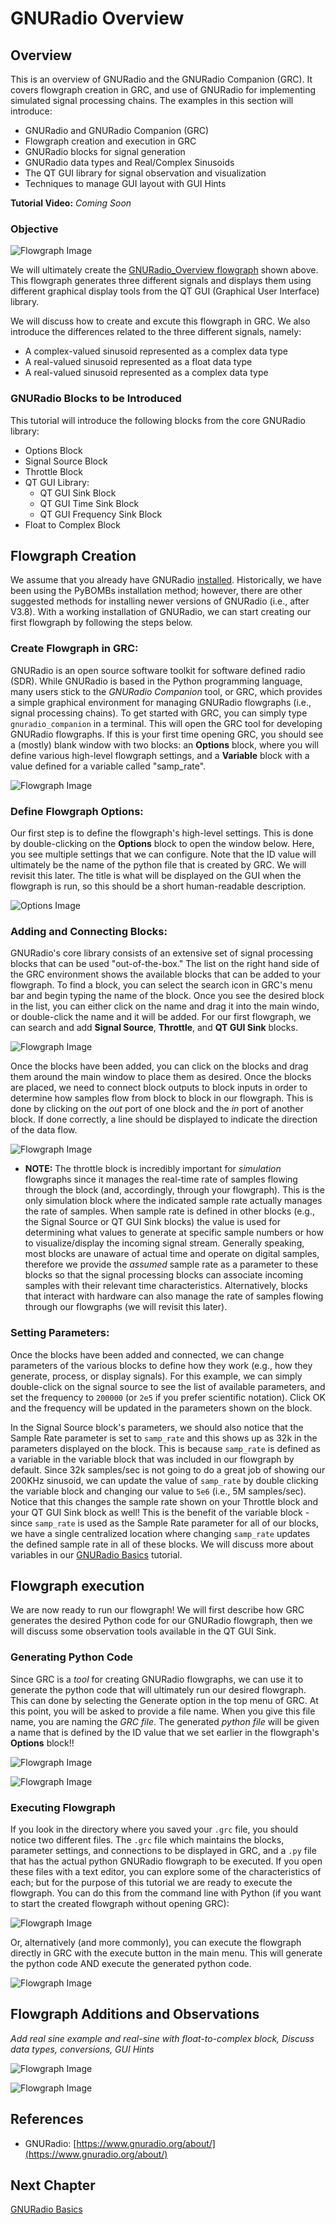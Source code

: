 # GNURadio Overview

## Overview
This is an overview of GNURadio and the GNURadio Companion (GRC). It covers flowgraph creation in GRC, and use of GNURadio for implementing simulated signal processing chains. The examples in this section will introduce:
* GNURadio and GNURadio Companion (GRC)
* Flowgraph creation and execution in GRC
* GNURadio blocks for signal generation
* GNURadio data types and Real/Complex Sinusoids
* The QT GUI library for signal observation and visualization
* Techniques to manage GUI layout with GUI Hints

**Tutorial Video:** _Coming Soon_


### Objective

![Flowgraph Image](https://github.com/UCaNLabUMB/SDR_Tutorials/blob/main/Documentation/Images/GROverview_01.png)

We will ultimately create the [GNURadio_Overview flowgraph](https://github.com/UCaNLabUMB/SDR_Tutorials/tree/main/Flowgraphs/01_Overview) shown above. This flowgraph generates three different signals and displays them using different graphical display tools from the QT GUI (Graphical User Interface) library. 

We will discuss how to create and excute this flowgraph in GRC. We also introduce the differences related to the three different signals, namely:
* A complex-valued sinusoid represented as a complex data type
* A real-valued sinusoid represented as a float data type
* A real-valued sinusoid represented as a complex data type


### GNURadio Blocks to be Introduced
This tutorial will introduce the following blocks from the core GNURadio library:
* Options Block 
* Signal Source Block
* Throttle Block
* QT GUI Library:
  * QT GUI Sink Block
  * QT GUI Time Sink Block
  * QT GUI Frequency Sink Block
* Float to Complex Block




## Flowgraph Creation
We assume that you already have GNURadio [installed](https://wiki.gnuradio.org/index.php/InstallingGR). Historically, we have been using the PyBOMBs installation method; however, there are other suggested methods for installing newer versions of GNURadio (i.e., after V3.8). With a working installation of GNURadio, we can start creating our first flowgraph by following the steps below.

### Create Flowgraph in GRC: 
GNURadio is an open source software toolkit for software defined radio (SDR). While GNURadio is based in the Python programming language, many users stick to the _GNURadio Companion_ tool, or GRC, which provides a simple graphical environment for managing GNURadio flowgraphs (i.e., signal processing chains). To get started with GRC, you can simply type `gnuradio_companion` in a terminal. This will open the GRC tool for developing GNURadio flowgraphs. If this is your first time opening GRC, you should see a (mostly) blank window with two blocks: an **Options** block, where you will define various high-level flowgraph settings, and a **Variable** block with a value defined for a variable called "samp_rate".

![Flowgraph Image](https://github.com/UCaNLabUMB/SDR_Tutorials/blob/main/Documentation/Images/GROverview_02.png)


### Define Flowgraph Options: 
Our first step is to define the flowgraph's high-level settings. This is done by double-clicking on the **Options** block to open the window below. Here, you see multiple settings that we can configure. Note that the ID value will ultimately be the name of the python file that is created by GRC. We will revisit this later. The title is what will be displayed on the GUI when the flowgraph is run, so this should be a short human-readable description.

![Options Image](https://github.com/UCaNLabUMB/SDR_Tutorials/blob/main/Documentation/Images/GROverview_03.png)


### Adding and Connecting Blocks: 
GNURadio's core library consists of an extensive set of signal processing blocks that can be used "out-of-the-box." The list on the right hand side of the GRC environment shows the available blocks that can be added to your flowgraph. To find a block, you can select the search icon in GRC's menu bar and begin typing the name of the block. Once you see the desired block in the list, you can either click on the name and drag it into the main windo, or double-click the name and it will be added. For our first flowgraph, we can search and add **Signal Source**, **Throttle**, and **QT GUI Sink** blocks. 

![Flowgraph Image](https://github.com/UCaNLabUMB/SDR_Tutorials/blob/main/Documentation/Images/GROverview_04.png)

Once the blocks have been added, you can click on the blocks and drag them around the main window to place them as desired. Once the blocks are placed, we need to connect block outputs to block inputs in order to determine how samples flow from block to block in our flowgraph. This is done by clicking on the _out_ port of one block and the _in_ port of another block. If done correctly, a line should be displayed to indicate the direction of the data flow.

![Flowgraph Image](https://github.com/UCaNLabUMB/SDR_Tutorials/blob/main/Documentation/Images/GROverview_05.png)

* **NOTE:** The throttle block is incredibly important for _simulation_ flowgraphs since it manages the real-time rate of samples flowing through the block (and, accordingly, through your flowgraph). This is the only simulation block where the indicated sample rate actually manages the rate of samples. When sample rate is defined in other blocks (e.g., the Signal Source or QT GUI Sink blocks) the value is used for determining what values to generate at specific sample numbers or how to visualize/display the incoming signal stream. Generally speaking, most blocks are unaware of actual time and operate on digital samples, therefore we provide the _assumed_ sample rate as a parameter to these blocks so that the signal processing blocks can associate incoming samples with their relevant time characteristics. Alternatively, blocks that interact with hardware can also manage the rate of samples flowing through our flowgraphs (we will revisit this later).


### Setting Parameters: 
Once the blocks have been added and connected, we can change parameters of the various blocks to define how they work (e.g., how they generate, process, or display signals). For this example, we can simply double-click on the signal source to see the list of available parameters, and set the frequency to `200000` (or `2e5` if you prefer scientific notation). Click OK and the frequency will be updated in the parameters shown on the block. 

In the Signal Source block's parameters, we should also notice that the Sample Rate parameter is set to `samp_rate` and this shows up as 32k in the parameters displayed on the block. This is because `samp_rate` is defined as a variable in the variable block that was included in our flowgraph by default. Since 32k samples/sec is not going to do a great job of showing our 200KHz sinusoid, we can update the value of `samp_rate` by double clicking the variable block and changing our value to `5e6` (i.e., 5M samples/sec). Notice that this changes the sample rate shown on your Throttle block and your QT GUI Sink block as well! This is the benefit of the variable block - since `samp_rate` is used as the Sample Rate parameter for all of our blocks, we have a single centralized location where changing `samp_rate` updates the defined sample rate in all of these blocks. We will discuss more about variables in our [GNURadio Basics](https://github.com/UCaNLabUMB/SDR_Tutorials/blob/main/Documentation/GNURadio_Basics.md) tutorial.


## Flowgraph execution
We are now ready to run our flowgraph! We will first describe how GRC generates the desired Python code for our GNURadio flowgraph, then we will discuss some observation tools available in the QT GUI Sink.

### Generating Python Code
Since GRC is a _tool_ for creating GNURadio flowgraphs, we can use it to generate the python code that will ultimately run our desired flowgraph. This can done by selecting the Generate option in the top menu of GRC. At this point, you will be asked to provide a file name. When you give this file name, you are naming the _GRC file_. The generated _python file_ will be given a name that is defined by the ID value that we set earlier in the flowgraph's **Options** block!!

![Flowgraph Image](https://github.com/UCaNLabUMB/SDR_Tutorials/blob/main/Documentation/Images/GROverview_06.png)

![Flowgraph Image](https://github.com/UCaNLabUMB/SDR_Tutorials/blob/main/Documentation/Images/GROverview_07.png)

### Executing Flowgraph
If you look in the directory where you saved your `.grc` file, you should notice two different files. The `.grc` file which maintains the blocks, parameter settings, and connections to be displayed in GRC, and a `.py` file that has the actual python GNURadio flowgraph to be executed. If you open these files with a text editor, you can explore some of the characteristics of each; but for the purpose of this tutorial we are ready to execute the flowgraph. You can do this from the command line with Python (if you want to start the created flowgraph without opening GRC):

![Flowgraph Image](https://github.com/UCaNLabUMB/SDR_Tutorials/blob/main/Documentation/Images/GROverview_08.png)

Or, alternatively (and more commonly), you can execute the flowgraph directly in GRC with the execute button in the main menu. This will generate the python code AND execute the generated python code.

![Flowgraph Image](https://github.com/UCaNLabUMB/SDR_Tutorials/blob/main/Documentation/Images/GROverview_09.png)


## Flowgraph Additions and Observations
_Add real sine example and real-sine with float-to-complex block, Discuss data types, conversions, GUI Hints_

![Flowgraph Image](https://github.com/UCaNLabUMB/SDR_Tutorials/blob/main/Documentation/Images/GROverview_01.png)

![Flowgraph Image](https://github.com/UCaNLabUMB/SDR_Tutorials/blob/main/Documentation/Images/GROverview_10.png)

## References
* GNURadio: [https://www.gnuradio.org/about/](https://www.gnuradio.org/about/)


## Next Chapter
[GNURadio Basics](https://github.com/UCaNLabUMB/SDR_Tutorials/blob/main/Documentation/GNURadio_Basics.md)

